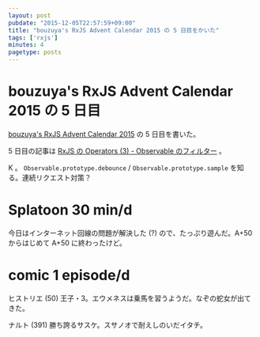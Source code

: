 ```yaml
---
layout: post
pubdate: "2015-12-05T22:57:59+09:00"
title: "bouzuya's RxJS Advent Calendar 2015 の 5 日目をかいた"
tags: ['rxjs']
minutes: 4
pagetype: posts
---
```

# bouzuya\'s RxJS Advent Calendar 2015 の 5 日目

[bouzuya's RxJS Advent Calendar 2015](http://www.adventar.org/calendars/1200) の 5 日目を書いた。

5 日目の記事は [RxJS の Operators (3) - Observable のフィルター](http://qiita.com/bouzuya/items/8a4138ccc32706fbc4c4) 。

K 。 `Observable.prototype.debounce` / `Observable.prototype.sample` を知る。連続リクエスト対策？

# Splatoon 30 min/d

今日はインターネット回線の問題が解決した (?) ので、たっぷり遊んだ。A+50 からはじめて A+50 に終わったけど。

# comic 1 episode/d

ヒストリエ (50) 王子・3。エウメネスは乗馬を習うようだ。なぞの蛇女が出てきた。

ナルト (391) 勝ち誇るサスケ。スサノオで耐えしのいだイタチ。
